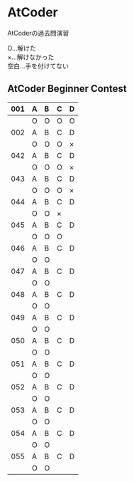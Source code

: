 # AtCoder
AtCoderの過去問演習

O...解けた  
×...解けなかった  
空白...手を付けてない  
## AtCoder Beginner Contest
|001|A|B|C|D|
|:---|:---|:---|:---|:---|
||O|O|O|O|
|002|A|B|C|D|
||O|O|O|×|
|042|A|B|C|D|
||O|O|O|×|
|043|A|B|C|D|
||O|O|O|×|
|044|A|B|C|D|
||O|O|×||
|045|A|B|C|D|
||O|O|O||
|046|A|B|C|D|
||O|O|||
|047|A|B|C|D|
||O|O|||
|048|A|B|C|D|
||O|O|||
|049|A|B|C|D|
||O|O|||
|050|A|B|C|D|
||O|O|||
|051|A|B|C|D|
||O|O|||
|052|A|B|C|D|
||O|O|||
|053|A|B|C|D|
||O|O|||
|054|A|B|C|D|
||O|O|||
|055|A|B|C|D|
||O|O|||




























